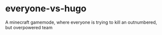 # everyone-vs-hugo

A minecraft gamemode, where everyone is trying to kill an outnumbered, but overpowered team

